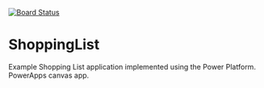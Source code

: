 [![Board Status](https://dev.azure.com/CharpFYI/1806fe37-2a93-4fd9-820a-5b45551ef53d/254a5781-8653-43f4-9b1b-61d97502d02b/_apis/work/boardbadge/9278f4a0-b737-4cc7-8d57-632db26ff8a7)](https://dev.azure.com/CharpFYI/1806fe37-2a93-4fd9-820a-5b45551ef53d/_boards/board/t/254a5781-8653-43f4-9b1b-61d97502d02b/Microsoft.RequirementCategory)
# ShoppingList
Example Shopping List application implemented using the Power Platform. PowerApps canvas app.
